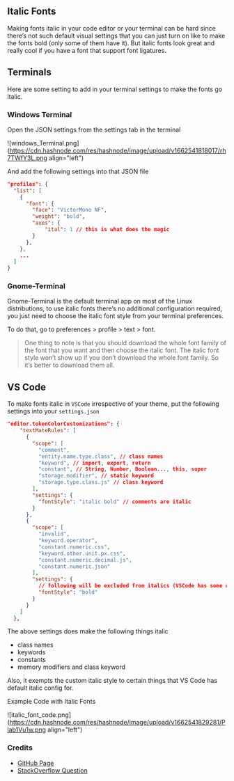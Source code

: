 ## Italic Fonts

Making fonts italic in your code editor or your terminal can be hard since there’s not such default visual settings that you can just turn on like to make the fonts bold (only some of them have it). But italic fonts look great and really cool if you have a font that support font ligatures.

## Terminals

Here are some setting to add in your terminal settings to make the fonts go italic.

### Windows Terminal

Open the JSON settings from the settings tab in the terminal


![windows_Terminal.png](https://cdn.hashnode.com/res/hashnode/image/upload/v1662541818017/rh7TWfY3L.png align="left")

And add the following settings into that JSON file

```json
"profiles": {
  "list": [
    {
      "font": {
        "face": "VictorMono NF",
        "weight": "bold",
        "axes": {
        	"ital": 1 // this is what does the magic
        }
      },
    },
    ...
  ]
}
```

### Gnome-Terminal

Gnome-Terminal is the default terminal app on most of the Linux distributions, to use italic fonts there’s no additional configuration required, you just need to choose the italic font style from your terminal preferences.

To do that, go to preferences > profile > text > font.

> One thing to note is that you should download the whole font family of the font that you want and then choose the italic font. The italic font style won’t show up if you don’t download the whole font family. So it’s better to download them all.
> 

## VS Code

To make fonts italic in `VSCode` irrespective of your theme, put the following settings into your `settings.json` 

```json
"editor.tokenColorCustomizations": {
    "textMateRules": [
      {
        "scope": [
          "comment",
          "entity.name.type.class", // class names
          "keyword", // import, export, return
          "constant", // String, Number, Boolean..., this, super
          "storage.modifier", // static keyword
          "storage.type.class.js" // class keyword
        ],
        "settings": {
          "fontStyle": "italic bold" // comments are italic
        }
      },
      {
        "scope": [
          "invalid",
          "keyword.operator",
          "constant.numeric.css",
          "keyword.other.unit.px.css",
          "constant.numeric.decimal.js",
          "constant.numeric.json"
        ],
        "settings": {
          // following will be excluded from italics (VSCode has some defaults for italics)
          "fontStyle": "bold"
        }
      }
    ]
  },
```

The above settings does make the following things italic

- class names
- keywords
- constants
- memory modifiers and class keyword

Also, it exempts the custom italic style to certain things that VS Code has default italic config for.

Example Code with Italic Fonts


![italic_font_code.png](https://cdn.hashnode.com/res/hashnode/image/upload/v1662541829281/Plab1Vu1w.png align="left")

### Credits

- [GitHub Page](https://github.com/kosimst/FiraFlott)
- [StackOverflow Question](https://stackoverflow.com/questions/41320848/how-do-i-get-visual-studio-code-to-display-italic-fonts-in-formatted-code)